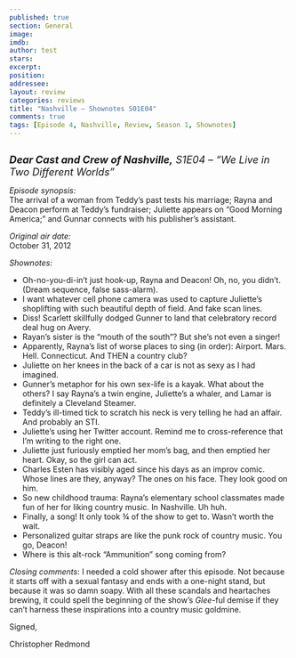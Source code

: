 ```yaml
---
published: true
section: General
image: 
imdb: 
author: test 
stars: 
excerpt: 
position: 
addressee: 
layout: review
categories: reviews
title: "Nashville — Shownotes S01E04"
comments: true
tags: [Episode 4, Nashville, Review, Season 1, Shownotes]
---
```

<div><p><em><span class="full-image-block ssNonEditable"><span><a href="/letters/2012/11/5/nashville-shownotes-s01e04.html"><img src="http://static.squarespace.com/static/5005f6bcc4aa41161b33e89e/5329cf1fe4b07c068ebf74de/5329cf1fe4b07c068ebf76ef/1352149540157/Nashville%20S1E04.jpg" alt="" /></a></span></span></em></p>
<p><em><span style="font-size:130%;"><strong>Dear Cast and Crew of Nashville,</strong> S1E04 &ndash; &ldquo;We Live in Two Different Worlds&rdquo;</span></em></p>
<p><em>Episode synopsis:</em><br />The arrival of a woman from Teddy&#8217;s past tests his marriage; Rayna and Deacon perform at Teddy&#8217;s fundraiser; Juliette appears on &#8220;Good Morning America;&#8221; and Gunnar connects with his publisher&#8217;s assistant.</p>
<p><em>Original air date:</em><br />October 31, 2012</p>
<p><em>Shownotes:</em></p>
<ul>
<li>Oh-no-you-di-in&rsquo;t just hook-up, Rayna and Deacon! Oh, no, you didn&rsquo;t. (Dream sequence, false sass-alarm).</li>
<li>I want whatever cell phone camera was used to capture Juliette&rsquo;s shoplifting with such beautiful depth of field. And fake scan lines.</li>
<li>Diss! Scarlett skillfully dodged Gunner to land that celebratory record deal hug on Avery. </li>
<li>Rayan&rsquo;s sister is the &ldquo;mouth of the south&rdquo;? But she&rsquo;s not even a singer!</li>
<li>Apparently, Rayna&rsquo;s list of worse places to sing (in order): Airport. Mars. Hell. Connecticut. And THEN a country club?</li>
<li>Juliette on her knees in the back of a car is not as sexy as I had imagined.</li>
<li>Gunner&rsquo;s metaphor for his own sex-life is a kayak. What about the others? I say Rayna&rsquo;s a twin engine, Juliette&rsquo;s a whaler, and Lamar is definitely a Cleveland Steamer. </li>
<li>Teddy&rsquo;s ill-timed tick to scratch his neck is very telling he had an affair. And probably an STI. </li>
<li>Juliette&rsquo;s using her Twitter account. Remind me to cross-reference that I&rsquo;m writing to the right one.</li>
<li>Juliette just furiously emptied her mom&rsquo;s bag, and then emptied her heart. Okay, so the girl can act.</li>
<li>Charles Esten has visibly aged since his days as an improv comic. Whose lines are they, anyway? The ones on his face. They look good on him.&nbsp;&nbsp; </li>
<li>So new childhood trauma: Rayna&rsquo;s elementary school classmates made fun of her for liking country music. In Nashville. Uh huh. </li>
<li>Finally, a song! It only took &frac34; of the show to get to. Wasn&rsquo;t worth the wait. </li>
<li>Personalized guitar straps are like the punk rock of country music. You go, Deacon!</li>
<li>Where is this alt-rock &ldquo;Ammunition&rdquo; song coming from?</li>
</ul>
<p><em>Closing comments</em>: I needed a cold shower after this episode. Not because it starts off with a sexual fantasy and ends with a one-night stand, but because it was so damn soapy. With all these scandals and heartaches brewing, it could spell the beginning of the show&rsquo;s <em>Glee</em>-ful demise if they can&rsquo;t harness these inspirations into a country music goldmine.</p>
<p>Signed,</p>
<p>Christopher Redmond</p></div>
